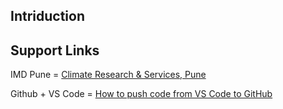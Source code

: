 ## Intriduction


## Support Links

IMD Pune = [Climate Research & Services, Pune](https://imdpune.gov.in/lrfindex.php)

Github + VS Code = [How to push code from VS Code to GitHub](https://graphite.dev/guides/how-to-push-code-from-vscode-to-github)
